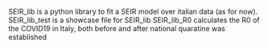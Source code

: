 SEIR_lib is a python library to fit a SEIR model over italian data (as for now).
SEIR_lib_test is a showcase file for SEIR_lib
SEIR_lib_R0 calculates the R0 of the COVID19 in Italy, both before and after national quaratine was established


